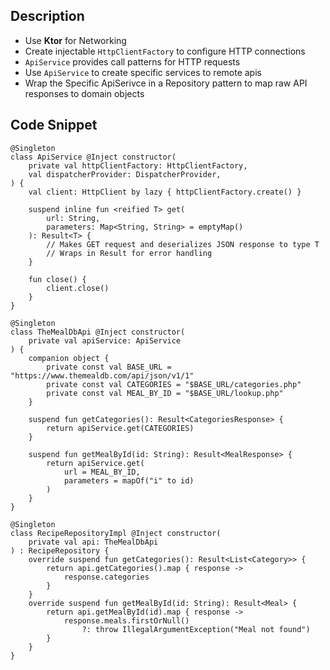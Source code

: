 ## Description

- Use **Ktor** for Networking
- Create injectable `HttpClientFactory` to configure HTTP connections
- `ApiService` provides call patterns for HTTP requests
- Use `ApiService` to create specific services to remote apis
- Wrap the Specific ApiSerivce in  a Repository pattern to map raw API responses to domain objects

## Code Snippet

```
@Singleton
class ApiService @Inject constructor(
    private val httpClientFactory: HttpClientFactory,
    val dispatcherProvider: DispatcherProvider,
) {
    val client: HttpClient by lazy { httpClientFactory.create() }

    suspend inline fun <reified T> get(
        url: String,
        parameters: Map<String, String> = emptyMap()
    ): Result<T> {
        // Makes GET request and deserializes JSON response to type T
        // Wraps in Result for error handling
    }
    
    fun close() {
        client.close()
    }
}

@Singleton
class TheMealDbApi @Inject constructor(
    private val apiService: ApiService
) {
    companion object {
        private const val BASE_URL = "https://www.themealdb.com/api/json/v1/1"        
        private const val CATEGORIES = "$BASE_URL/categories.php"
        private const val MEAL_BY_ID = "$BASE_URL/lookup.php"
    }
    
    suspend fun getCategories(): Result<CategoriesResponse> {
        return apiService.get(CATEGORIES)
    }
    
    suspend fun getMealById(id: String): Result<MealResponse> {
        return apiService.get(
            url = MEAL_BY_ID,
            parameters = mapOf("i" to id)
        )
    }
}

@Singleton
class RecipeRepositoryImpl @Inject constructor(
    private val api: TheMealDbApi
) : RecipeRepository {
    override suspend fun getCategories(): Result<List<Category>> {
        return api.getCategories().map { response ->
            response.categories
        }
    }
    override suspend fun getMealById(id: String): Result<Meal> {
        return api.getMealById(id).map { response ->
            response.meals.firstOrNull()
                ?: throw IllegalArgumentException("Meal not found")
        }
    }
}
```